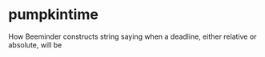 # pumpkintime
How Beeminder constructs string saying when a deadline, either relative or absolute, will be

